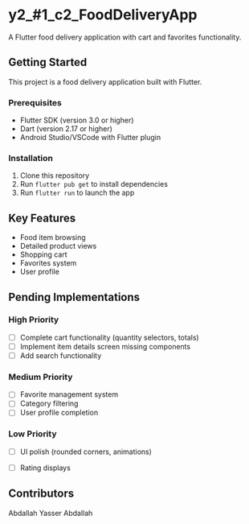 # y2_#1_c2_FoodDeliveryApp

A Flutter food delivery application with cart and favorites functionality.

## Getting Started

This project is a food delivery application built with Flutter.

### Prerequisites
- Flutter SDK (version 3.0 or higher)
- Dart (version 2.17 or higher)
- Android Studio/VSCode with Flutter plugin

### Installation
1. Clone this repository
2. Run `flutter pub get` to install dependencies
3. Run `flutter run` to launch the app

## Key Features

- Food item browsing
- Detailed product views
- Shopping cart
- Favorites system
- User profile

## Pending Implementations

### High Priority
- [ ] Complete cart functionality (quantity selectors, totals)
- [ ] Implement item details screen missing components
- [ ] Add search functionality

### Medium Priority
- [ ] Favorite management system
- [ ] Category filtering
- [ ] User profile completion

### Low Priority
- [ ] UI polish (rounded corners, animations)
- [ ] Rating displays


## Contributors
Abdallah Yasser Abdallah

